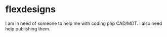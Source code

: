 # flexdesigns
I am in need of someone to help me with coding php CAD/MDT. I also need help publishing them.
